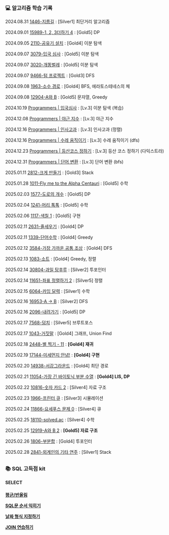 <h3>💻 알고리즘 학습 기록</h3>

2024.08.31 [1446-지름길](Baekjoon/B1446.java) : [Silver1] 최단거리 알고리즘

2024.09.01 [15989-1, 2, 3더하기 4](Baekjoon/B15989.java) : [Gold5] DP

2024.09.05 [2110-공유기 설치](Baekjoon/2110.py) : [Gold4] 이분 탐색

2024.09.07 [3079-입국 심사](Baekjoon/B3079.java) : [Gold5] 이분 탐색

2024.09.07 [3020-개똥벌레](Baekjoon/B3020.java) : [Gold5] 이분 탐색

2024.09.07 [9466-텀 프로젝트](Baekjoon/B9466.java) : [Gold3] DFS

2024.09.08 [1963-소수 경로](Baekjoon/B1963.java) : [Gold4] BFS, 에라토스테네스의 체

2024.09.08 [12904-A와 B](Baekjoon/B12904.java) : [Gold5] 문자열, Greedy

2024.10.19 [Programmers | 입국심사](Programmers/입국심사.java) : [Lv.3] 이분 탐색 (복습)

2024.12.08 [Programmers | 야근 지수](Programmers/야근지수.java) : [Lv.3] 야근 지수

2024.12.16 [Programmers | 인사고과](Programmers/인사고과.java) : [Lv.3] 인사고과 (정렬)

2024.12.16 [Programmers | 수레 움직이기](Programmers/수레움직이기.java) : [Lv.3] 수레 움직이기 (dfs)

2024.12.23 [Programmers | 등산코스 정하기](Programmers/등산코스정하기.py) : [Lv.3] 등산 코스 정하기 (다익스트라)

2024.12.31 [Programmers | 단어 변환](Programmers/단어변환.py) : [Lv.3] 단어 변환 (bfs)

2025.01.11 [2812-크게 만들기](Baekjoon/2812.py) : [Gold3] Stack

2025.01.28 [1011-Fly me to the Alpha Centauri](Baekjoon/1011.py) : [Gold5] 수학

2025.02.03 [1577-도로의 개수](Baekjoon/1577.py) : [Gold5] DP

2025.02.04 [1241-머리 톡톡](Baekjoon/B1241.java) : [Gold5] 수학

2025.02.06 [1117-색칠 1](Baekjoon/B1117.java) : [Gold5] 구현

2025.02.11 [2631-줄세우기](Baekjoon/B2631.java) : [Gold4] DP

2025.02.11 [1339-단어수학](Baekjoon/1339.py) : [Gold4] Greedy

2025.02.12 [3584-가장 가까운 공통 조상](Baekjoon/3584.py) : [Gold4] DFS

2025.02.13 [1083-소트](Baekjoon/1083.py) : [Gold4] Greedy, 정렬

2025.02.14 [30804-과일 탕후루](Baekjoon/30804.py) : [Silver2] 투포인터

2025.02.14 [11651-좌표 정렬하기 2](Baekjoon/11651.py) : [Silver5] 정렬

2025.02.15 [6064-카잉 달력](Baekjoon/6064.py) : [Silver1] 수학

2025.02.16 [16953-A → B](Baekjoon/B16953.java) : [Silver2] DFS

2025.02.16 [2096-내려가기](Baekjoon/B2096.java) : [Gold5] DP

2025.02.17 [7568-덩치](Baekjoon/7568.py) : [Silver5] 브루트포스

2025.02.17 [1043-거짓말](Baekjoon/1043.py) : [Gold4] 그래프, Union Find

2025.02.18 [2448-별 찍기 - 11](Baekjoon/2448.py) : **[Gold4] 재귀**

2025.02.19 [17144-미세먼지 안녕!](Baekjoon/17144.py) : **[Gold4] 구현**

2025.02.20 [14938-서강그라운드](Baekjoon/B14938.java) : [Gold4] 최단 경로

2025.02.21 [11054-가장 긴 바이토닉 부분 수열](Baekjoon/B11054.java) : **[Gold4] LIS, DP**

2025.02.22 [10816-숫자 카드 2](Baekjoon/10816.py) : [Silver4] 자료 구조

2025.02.23 [1966-프린터 큐](Baekjoon/1966.py) : [Silver3] 시뮬레이션

2025.02.24 [11866-요세푸스 문제 0](Baekjoon/11866.py) : [Silver4] 큐

2025.02.25 [18110-solved.ac](Baekjoon/B18110.java) : [Silver4] 수학

2025.02.25 [12919-A와 B 2](Baekjoon/12919.py) : **[Gold5] 자료 구조**

2025.02.26 [1806-부분합](Baekjoon/B1806.java) : [Gold4] 투포인터

2025.02.28 [2841-외계인의 기타 연주](Baekjoon/2841.py) : [Silver1] Stack

##

<h3>📚 SQL 고득점 kit</h3>

<h4>SELECT<h4>

[평균/반올림](SQL/SELECT/AVG_ROUND.SQL)

[SQL문 순서 익히기](SQL/SELECT/GROUPBY_HAVING.SQL)

[날짜 형식 지정하기](SQL/SELECT/DATE_FORMAT.SQL)

[JOIN 연습하기](SQL/SELECT/INNERJOIN.SQL)
